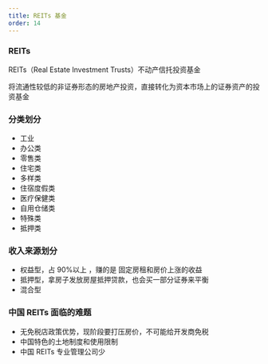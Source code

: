 ```yaml
---
title: REITs 基金
order: 14
---
```


### REITs

REITs（Real Estate Investment Trusts）不动产信托投资基金

将流通性较低的非证券形态的房地产投资，直接转化为资本市场上的证券资产的投资基金

### 分类划分

- 工业
- 办公类
- 零售类
- 住宅类
- 多样类
- 住宿度假类
- 医疗保健类
- 自用仓储类
- 特殊类
- 抵押类

### 收入来源划分

- 权益型，占 90%以上 ，赚的是 固定房租和房价上涨的收益
- 抵押型，拿房子发放房屋抵押贷款，也会买一部分证券来平衡
- 混合型

### 中国 REITs 面临的难题

- 无免税店政策优势，现阶段要打压房价，不可能给开发商免税
- 中国特色的土地制度和使用限制
- 中国 REITs 专业管理公司少
